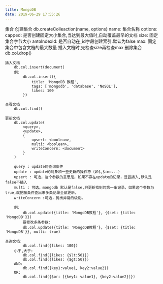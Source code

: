 ```yaml
---
title: MongoDB
date: 2019-06-29 17:55:26
---
```


集合
    创建集合
        db.createColleaction(name, options)
            name: 集合名称
            options:
                capped: 是否创建固定大小集合,当达到最大值时,自动覆盖最早的文档
                size: 固定集合字节大小
                antoIndexId: 是否自动在_id字段创建索引.默认为false
                max: 固定集合中包含文档的最大数量
            插入文档时,先检查size再检查max
    删除集合
        db.col.drop()
    
    插入文档
        db.col.insert(document)
        例:
            db.col.insert({
                title: 'MongoDB 教程', 
                tags: ['mongodb', 'database', 'NoSQL'],
                likes: 100
            })

    查看文档
        db.col.find()

    更新文档
        db.col.update(
            <query>,
            <update>,
            {
                upsert: <boolean>,
                multi: <boolean>,
                writeConcern: <document>
            }
        )

        query : update的查询条件
        update : update的对象和一些更新的操作符（如$,$inc...）
        upsert : 可选，这个参数的意思是，如果不存在update的记录，是否插入,默认是false不插入
        multi : 可选，mongodb 默认是false,只更新找到的第一条记录，如果这个参数为true,就把按条件查出来多条记录全部更新。
        writeConcern :可选，抛出异常的级别。

        例: 
            db.col.update({title: 'MongoDB教程'}, {$set: {title: 'MongoDB'}})
            要修改多条参数:
            db.col.update({title: 'MongoDB教程'}, {$set: {title: 'MongoDB'}}, multi: true)

    查询文档:
            db.col.find({likes: 100})
        小于,大于: 
            db.col.find({likes: {$lt:50}}) 
            db.col.find({likes: {$gt:50}})
        AND:
            db.col.find({key1:value1, key2:value2})
        OR:
            db.col.find({$or: [{key1: value1}, {key2:value2}]})

            


